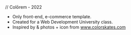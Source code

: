 // Colōrem - 2022

- Only front-end, e-commerce template. 
- Created for a Web Development University class.
- Inspired by & photos + icon from www.colorskates.com
